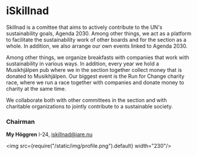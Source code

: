 # iSkillnad

Skillnad is a comittee that aims to actively contribute to the UN's sustainability goals, Agenda 2030. Among other things, we act as a platform to facilitate the sustainability work of other boards and for the section as a whole. In addition, we also arrange our own events linked to Agenda 2030.

Among other things, we organize breakfasts with companies that work with sustainability in various ways. In addition, every year we hold a Musikhjälpen pub where we in the section together collect money that is donated to Musikhjälpen. Our biggest event is the Run for Change charity race, where we run a race together with companies and donate money to charity at the same time.

We collaborate both with other committees in the section and with charitable organizations to jointly contribute to a sustainable society.
### Chairman
__My Höggren__ I-24, iskillnad@iare.nu

<img src={require("/static/img/profile.png").default} width="230"/>

